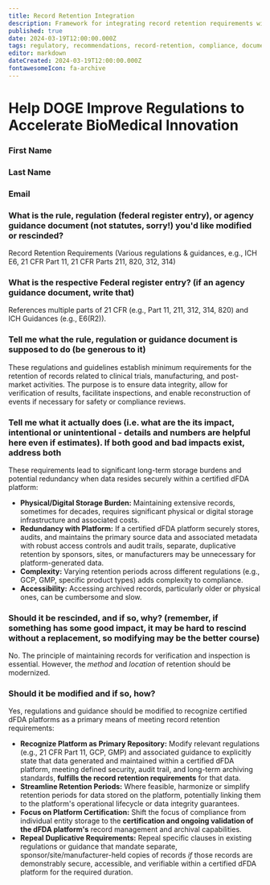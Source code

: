 ```yaml
---
title: Record Retention Integration
description: Framework for integrating record retention requirements with dFDA platform capabilities
published: true
date: 2024-03-19T12:00:00.000Z
tags: regulatory, recommendations, record-retention, compliance, documentation
editor: markdown
dateCreated: 2024-03-19T12:00:00.000Z
fontawesomeIcon: fa-archive
---
```


# Help DOGE Improve Regulations to Accelerate BioMedical Innovation

### First Name

### Last Name

### Email

### What is the rule, regulation (federal register entry), or agency guidance document (not statutes, sorry!) you'd like modified or rescinded?

Record Retention Requirements (Various regulations & guidances, e.g., ICH E6, 21 CFR Part 11, 21 CFR Parts 211, 820, 312, 314)

### What is the respective Federal register entry? (if an agency guidance document, write that)

References multiple parts of 21 CFR (e.g., Part 11, 211, 312, 314, 820) and ICH Guidances (e.g., E6(R2)).

### Tell me what the rule, regulation or guidance document is supposed to do (be generous to it)

These regulations and guidelines establish minimum requirements for the retention of records related to clinical trials, manufacturing, and post-market activities. The purpose is to ensure data integrity, allow for verification of results, facilitate inspections, and enable reconstruction of events if necessary for safety or compliance reviews.

### Tell me what it actually does (i.e. what are the its impact, intentional or unintentional - details and numbers are helpful here even if estimates). If both good and bad impacts exist, address both

These requirements lead to significant long-term storage burdens and potential redundancy when data resides securely within a certified dFDA platform:

* **Physical/Digital Storage Burden:** Maintaining extensive records, sometimes for decades, requires significant physical or digital storage infrastructure and associated costs.
* **Redundancy with Platform:** If a certified dFDA platform securely stores, audits, and maintains the primary source data and associated metadata with robust access controls and audit trails, separate, duplicative retention by sponsors, sites, or manufacturers may be unnecessary for platform-generated data.
* **Complexity:** Varying retention periods across different regulations (e.g., GCP, GMP, specific product types) adds complexity to compliance.
* **Accessibility:** Accessing archived records, particularly older or physical ones, can be cumbersome and slow.

### Should it be rescinded, and if so, why? (remember, if something has some good impact, it may be hard to rescind without a replacement, so modifying may be the better course)

No. The principle of maintaining records for verification and inspection is essential. However, the *method* and *location* of retention should be modernized.

### Should it be modified and if so, how?

Yes, regulations and guidance should be modified to recognize certified dFDA platforms as a primary means of meeting record retention requirements:

* **Recognize Platform as Primary Repository:** Modify relevant regulations (e.g., 21 CFR Part 11, GCP, GMP) and associated guidance to explicitly state that data generated and maintained within a certified dFDA platform, meeting defined security, audit trail, and long-term archiving standards, **fulfills the record retention requirements** for that data.
* **Streamline Retention Periods:** Where feasible, harmonize or simplify retention periods for data stored on the platform, potentially linking them to the platform's operational lifecycle or data integrity guarantees.
* **Focus on Platform Certification:** Shift the focus of compliance from individual entity storage to the **certification and ongoing validation of the dFDA platform's** record management and archival capabilities.
* **Repeal Duplicative Requirements:** Repeal specific clauses in existing regulations or guidance that mandate separate, sponsor/site/manufacturer-held copies of records *if* those records are demonstrably secure, accessible, and verifiable within a certified dFDA platform for the required duration.
